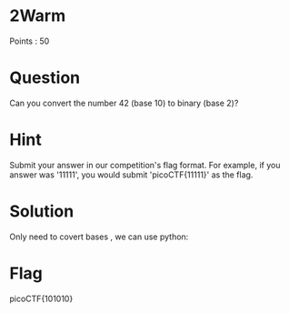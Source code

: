 # 2Warm

Points : 50

# Question
Can you convert the number 42 (base 10) to binary (base 2)? 

# Hint 
Submit your answer in our competition's flag format. For example, if you answer was '11111', you would submit 'picoCTF{11111}' as the flag.

# Solution
Only need to covert bases , we can use python:



# Flag
picoCTF{101010}
